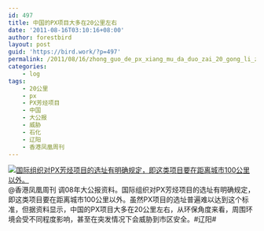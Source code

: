 ```yaml
---
id: 497
title: 中国的PX项目大多在20公里左右
date: '2011-08-16T03:10:16+08:00'
author: forestbird
layout: post
guid: 'https://bird.work/?p=497'
permalink: /2011/08/16/zhong_guo_de_px_xiang_mu_da_duo_zai_20_gong_li_zuo_you-2/
categories:
    - log
tags:
    - 20公里
    - px
    - PX芳烃项目
    - 中国
    - 大公报
    - 威胁
    - 石化
    - 辽阳
    - 香港凤凰周刊
---
```


[![国际组织对PX芳烃项目的选址有明确规定，即这类项目要在距离城市100公里以外。](http://liaoyangshi.com/wp-content/uploads/2011/08/1.jpg "px-china-石化")](http://liaoyangshi.com/wp-content/uploads/2011/08/1.jpg)@香港凤凰周刊 调08年大公报资料。国际组织对PX芳烃项目的选址有明确规定，即这类项目要在距离城市100公里以外。虽然PX项目的选址普遍难以达到这个标准，但据资料显示，中国的PX项目大多在20公里左右，从环保角度来看，周围环境会受不同程度影响，甚至在突发情况下会威胁到市区安全。#辽阳#